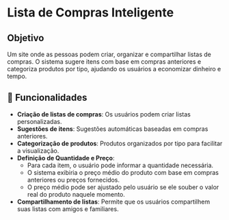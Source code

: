 # Lista de Compras Inteligente

## Objetivo

Um site onde as pessoas podem criar, organizar e compartilhar listas de compras. O sistema sugere itens com base em compras anteriores e categoriza produtos por tipo, ajudando os usuários a economizar dinheiro e tempo.

## 📑 Funcionalidades

- **Criação de listas de compras**: Os usuários podem criar listas personalizadas.
- **Sugestões de itens**: Sugestões automáticas baseadas em compras anteriores.
- **Categorização de produtos**: Produtos organizados por tipo para facilitar a visualização.
- **Definição de Quantidade e Preço**:
  - Para cada item, o usuário pode informar a quantidade necessária.
  - O sistema exibiria o preço médio do produto com base em compras anteriores ou preços fornecidos.
  - O preço médio pode ser ajustado pelo usuário se ele souber o valor real do produto naquele momento.
- **Compartilhamento de listas**: Permite que os usuários compartilhem suas listas com amigos e familiares.
